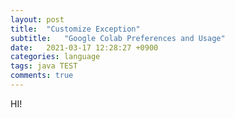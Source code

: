 ```yaml
---
layout: post
title:  "Customize Exception"
subtitle:   "Google Colab Preferences and Usage"
date:   2021-03-17 12:28:27 +0900
categories: language
tags: java TEST
comments: true
---
```


HI!